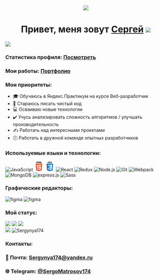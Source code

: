<div id="header" align="center">
  <img src="https://media.giphy.com/media/M9gbBd9nbDrOTu1Mqx/giphy.gif" width="100"/>
</div>

<h1 align="center">Привет, меня зовут 
    <a href="https://vk.com/bear_74" target="_blank">Сергей</a> 
    <img src="https://github.com/blackcater/blackcater/raw/main/images/Hi.gif" height="32"/>
</h1>

<img align="center" src="https://readme-typing-svg.herokuapp.com?size=24&duration=5000&color=228B22&width=700&height=50&lines=%D0%AF+Junior+Frontend+%D1%80%D0%B0%D0%B7%D1%80%D0%B0%D0%B1%D0%BE%D1%82%D1%87%D0%B8%D0%BA"/>

### Статистика профиля: [Посмотреть](https://metrics.lecoq.io/insights/Sergynya174)

### Мои работы: [Портфолио]()

### Мои приоритеты:
+ 🎓 Обучаюсь в Яндекс.Практикум на курсе Веб-разработчик
+ 🧼 Стараюсь писать чистый код
+ 💻 Осваиваю новые технологии
+ ✔️ Учусь анализировать сложность алгоритмов / улучшать производительность
+ ✍ Работать над интересными проектами
+ 🕕 Работать в дружной команде опытных разработчиков

### Используемые языки и технологии:
<div display='flex'>
  <img src="https://cdn.iconscout.com/icon/free/png-256/javascript-2752148-2284965.png" alt="JavaScript" width="30" height="30" style="max-width: 100%;">
  <img src="https://raw.githubusercontent.com/devicons/devicon/master/icons/html5/html5-original-wordmark.svg" alt="HTML" width="30" height="30" style="max-width:    100%;">
  <img src="https://raw.githubusercontent.com/devicons/devicon/master/icons/css3/css3-original-wordmark.svg" alt="CSS" width="30" height="30" style="max-width: 100%;">
  <img src="https://www.cloudanalogy.co.uk/wp-content/uploads/2019/06/react.png" alt="React" width="30" height="30" style="max-width: 100%;">
  <img src="https://raw.githubusercontent.com/reduxjs/redux/master/logo/logo.png" alt="Redux" width="30" height="30" style="max-width: 100%;">
  <img src="https://devstickers.com/assets/img/pro/kh7x.png" alt="Node.js" width="30" height="30" style="max-width: 100%;">
  <img src="https://www.vectorlogo.zone/logos/git-scm/git-scm-icon.svg" alt="Git" width="30" height="30" style="max-width: 100%;">
  <img src="https://seeklogo.com/images/W/webpack-logo-9E66EE203A-seeklogo.com.png" alt="Webpack" width="30" height="30" style="max-width: 100%;">
  <img src="https://fc01.deviantart.net/fs70/f/2010/168/e/1/Icon_MongoDB_by_xkneo.png" alt="MongoDB" width="30" height="30" style="max-width: 100%;">
  <img src="https://i2.wp.com/www.mementotech.in/assets/images/icons/express.png" alt="express.js" width="30" height="30" style="max-width: 100%;">
  <img src="https://sass-lang.com/assets/img/styleguide/seal-color-aef0354c.png" alt="Sass" width="30" height="30" style="max-width: 100%;">
</div>

### Графические редакторы:
<div display='flex'>
  <img src="https://www.vectorlogo.zone/logos/figma/figma-icon.svg" alt="figma" width="30" height="30" style="max-width: 100%;">
  <img src="https://free-png.ru/wp-content/uploads/2022/02/free-png.ru-774.png" alt="figma" width="30" height="30" style="max-width: 100%;">
</div>

### Мой статус:
<div>
  <img width="49%" src="http://github-readme-streak-stats.herokuapp.com?user=Sergynya174&theme=gruvbox&date_format=M%20j%5B%2C%20Y%5D">
  <img width="49%" src="https://github-readme-stats.vercel.app/api?username=Sergynya174&theme=gruvbox">
  <img width="35%" src="https://github-profile-summary-cards.vercel.app/api/cards/repos-per-language?username=Sergynya174&theme=gruvbox">
</div>
<div>
  <img width="35%" src="https://www.codewars.com/users/Sergynya174/badges/large">
  <img width="35%" src="https://komarev.com/ghpvc/?username=your-github-Sergynya174&style=flat-square&color=blue" alt="Sergynya174"/>
</div>

### Контакты:
### 📧 Почта: Sergynya174@yandex.ru
### 🌐 Telegram: [@SergoMatrosov174](https://t.me/SergoMatrosov174)
